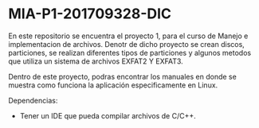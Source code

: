 # MIA-P1-201709328-DIC
En este repositorio se encuentra el proyecto 1, para el curso de Manejo e implementacion de archivos. Denotr de dicho
proyecto se crean discos, particiones, se realizan diferentes tipos de particiones y algunos metodos que utiliza un
sistema de archivos EXFAT2 Y EXFAT3.

Dentro de este proyecto, podras encontrar los manuales en donde se muestra como funciona la aplicación especificamente
en Linux.

Dependencias: 
* Tener un IDE que pueda compilar archivos de C/C++.
